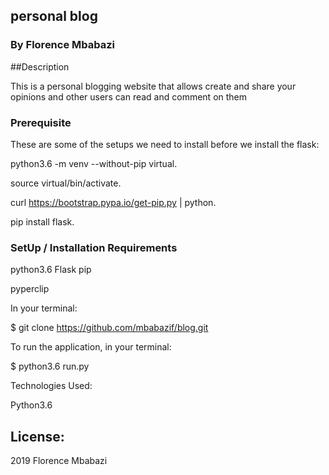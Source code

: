 ## personal blog

### By Florence Mbabazi

##Description

This is a personal blogging website that allows create and share your opinions and other users can read and comment on them

### Prerequisite

These are some of the setups we need to install before we install the flask:

python3.6 -m venv --without-pip virtual.

source virtual/bin/activate.

curl https://bootstrap.pypa.io/get-pip.py | python.

pip install flask.

### SetUp / Installation Requirements

python3.6
Flask
pip

pyperclip

In your terminal:

\$ git clone https://github.com/mbabazif/blog.git

To run the application, in your terminal:

\$ python3.6 run.py

Technologies Used:

Python3.6

## License:

2019 Florence Mbabazi
